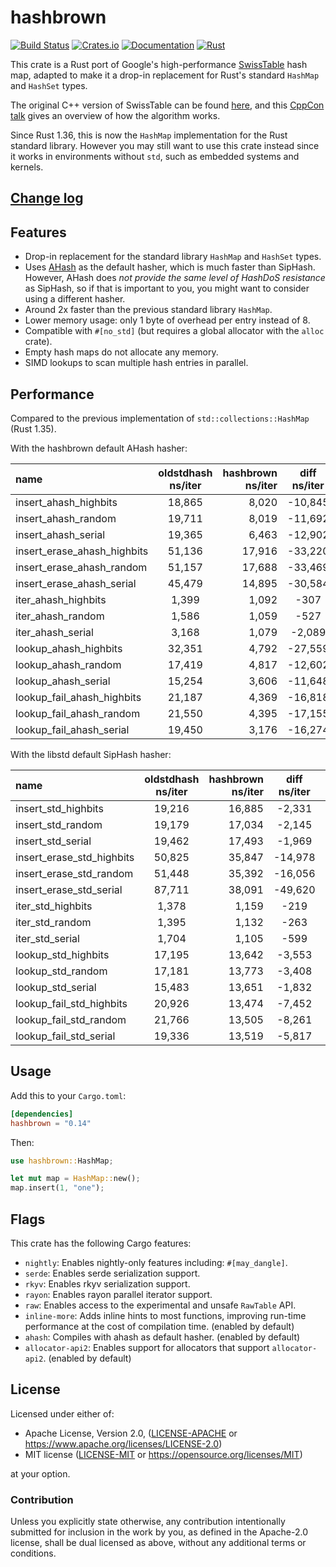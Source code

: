 # hashbrown

[![Build Status](https://github.com/rust-lang/hashbrown/actions/workflows/rust.yml/badge.svg)](https://github.com/rust-lang/hashbrown/actions)
[![Crates.io](https://img.shields.io/crates/v/hashbrown.svg)](https://crates.io/crates/hashbrown)
[![Documentation](https://docs.rs/hashbrown/badge.svg)](https://docs.rs/hashbrown)
[![Rust](https://img.shields.io/badge/rust-1.63.0%2B-blue.svg?maxAge=3600)](https://github.com/rust-lang/hashbrown)

This crate is a Rust port of Google's high-performance [SwissTable] hash
map, adapted to make it a drop-in replacement for Rust's standard `HashMap`
and `HashSet` types.

The original C++ version of SwissTable can be found [here], and this
[CppCon talk] gives an overview of how the algorithm works.

Since Rust 1.36, this is now the `HashMap` implementation for the Rust standard
library. However you may still want to use this crate instead since it works
in environments without `std`, such as embedded systems and kernels.

[swisstable]: https://abseil.io/blog/20180927-swisstables
[here]: https://github.com/abseil/abseil-cpp/blob/master/absl/container/internal/raw_hash_set.h
[cppcon talk]: https://www.youtube.com/watch?v=ncHmEUmJZf4

## [Change log](CHANGELOG.md)

## Features

- Drop-in replacement for the standard library `HashMap` and `HashSet` types.
- Uses [AHash](https://github.com/tkaitchuck/aHash) as the default hasher, which is much faster than SipHash.
  However, AHash does _not provide the same level of HashDoS resistance_ as SipHash, so if that is important to you, you might want to consider using a different hasher.
- Around 2x faster than the previous standard library `HashMap`.
- Lower memory usage: only 1 byte of overhead per entry instead of 8.
- Compatible with `#[no_std]` (but requires a global allocator with the `alloc` crate).
- Empty hash maps do not allocate any memory.
- SIMD lookups to scan multiple hash entries in parallel.

## Performance

Compared to the previous implementation of `std::collections::HashMap` (Rust 1.35).

With the hashbrown default AHash hasher:

| name                        | oldstdhash ns/iter | hashbrown ns/iter | diff ns/iter |  diff % | speedup |
| :-------------------------- | :----------------: | ----------------: | :----------: | ------: | ------- |
| insert_ahash_highbits       |       18,865       |             8,020 |   -10,845    | -57.49% | x 2.35  |
| insert_ahash_random         |       19,711       |             8,019 |   -11,692    | -59.32% | x 2.46  |
| insert_ahash_serial         |       19,365       |             6,463 |   -12,902    | -66.63% | x 3.00  |
| insert_erase_ahash_highbits |       51,136       |            17,916 |   -33,220    | -64.96% | x 2.85  |
| insert_erase_ahash_random   |       51,157       |            17,688 |   -33,469    | -65.42% | x 2.89  |
| insert_erase_ahash_serial   |       45,479       |            14,895 |   -30,584    | -67.25% | x 3.05  |
| iter_ahash_highbits         |       1,399        |             1,092 |     -307     | -21.94% | x 1.28  |
| iter_ahash_random           |       1,586        |             1,059 |     -527     | -33.23% | x 1.50  |
| iter_ahash_serial           |       3,168        |             1,079 |    -2,089    | -65.94% | x 2.94  |
| lookup_ahash_highbits       |       32,351       |             4,792 |   -27,559    | -85.19% | x 6.75  |
| lookup_ahash_random         |       17,419       |             4,817 |   -12,602    | -72.35% | x 3.62  |
| lookup_ahash_serial         |       15,254       |             3,606 |   -11,648    | -76.36% | x 4.23  |
| lookup_fail_ahash_highbits  |       21,187       |             4,369 |   -16,818    | -79.38% | x 4.85  |
| lookup_fail_ahash_random    |       21,550       |             4,395 |   -17,155    | -79.61% | x 4.90  |
| lookup_fail_ahash_serial    |       19,450       |             3,176 |   -16,274    | -83.67% | x 6.12  |

With the libstd default SipHash hasher:

| name                      | oldstdhash ns/iter | hashbrown ns/iter | diff ns/iter |  diff % | speedup |
| :------------------------ | :----------------: | ----------------: | :----------: | ------: | ------- |
| insert_std_highbits       |       19,216       |            16,885 |    -2,331    | -12.13% | x 1.14  |
| insert_std_random         |       19,179       |            17,034 |    -2,145    | -11.18% | x 1.13  |
| insert_std_serial         |       19,462       |            17,493 |    -1,969    | -10.12% | x 1.11  |
| insert_erase_std_highbits |       50,825       |            35,847 |   -14,978    | -29.47% | x 1.42  |
| insert_erase_std_random   |       51,448       |            35,392 |   -16,056    | -31.21% | x 1.45  |
| insert_erase_std_serial   |       87,711       |            38,091 |   -49,620    | -56.57% | x 2.30  |
| iter_std_highbits         |       1,378        |             1,159 |     -219     | -15.89% | x 1.19  |
| iter_std_random           |       1,395        |             1,132 |     -263     | -18.85% | x 1.23  |
| iter_std_serial           |       1,704        |             1,105 |     -599     | -35.15% | x 1.54  |
| lookup_std_highbits       |       17,195       |            13,642 |    -3,553    | -20.66% | x 1.26  |
| lookup_std_random         |       17,181       |            13,773 |    -3,408    | -19.84% | x 1.25  |
| lookup_std_serial         |       15,483       |            13,651 |    -1,832    | -11.83% | x 1.13  |
| lookup_fail_std_highbits  |       20,926       |            13,474 |    -7,452    | -35.61% | x 1.55  |
| lookup_fail_std_random    |       21,766       |            13,505 |    -8,261    | -37.95% | x 1.61  |
| lookup_fail_std_serial    |       19,336       |            13,519 |    -5,817    | -30.08% | x 1.43  |

## Usage

Add this to your `Cargo.toml`:

```toml
[dependencies]
hashbrown = "0.14"
```

Then:

```rust
use hashbrown::HashMap;

let mut map = HashMap::new();
map.insert(1, "one");
```

## Flags

This crate has the following Cargo features:

- `nightly`: Enables nightly-only features including: `#[may_dangle]`.
- `serde`: Enables serde serialization support.
- `rkyv`: Enables rkyv serialization support.
- `rayon`: Enables rayon parallel iterator support.
- `raw`: Enables access to the experimental and unsafe `RawTable` API.
- `inline-more`: Adds inline hints to most functions, improving run-time performance at the cost
  of compilation time. (enabled by default)
- `ahash`: Compiles with ahash as default hasher. (enabled by default)
- `allocator-api2`: Enables support for allocators that support `allocator-api2`. (enabled by default)

## License

Licensed under either of:

- Apache License, Version 2.0, ([LICENSE-APACHE](LICENSE-APACHE) or https://www.apache.org/licenses/LICENSE-2.0)
- MIT license ([LICENSE-MIT](LICENSE-MIT) or https://opensource.org/licenses/MIT)

at your option.

### Contribution

Unless you explicitly state otherwise, any contribution intentionally submitted
for inclusion in the work by you, as defined in the Apache-2.0 license, shall be dual licensed as above, without any
additional terms or conditions.
